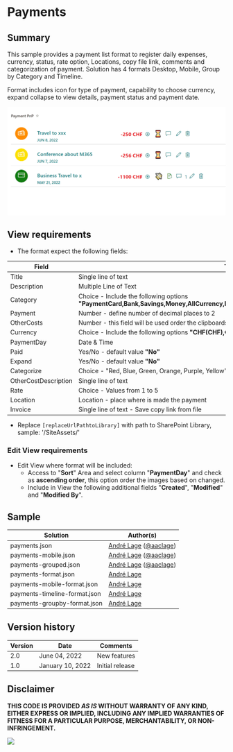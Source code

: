 # Payments

## Summary
This sample provides a payment list format to register daily expenses, currency, status, rate option, Locations, copy file link, comments and categorization of payment.
Solution has 4 formats Desktop, Mobile, Group by Category and Timeline.

Format includes icon for type of payment, capability to choose currency, expand collapse to view details, payment status and payment date.

![screenshot of the sample](./assets/screenshot.gif)

## View requirements
- The format expect the following fields:

Field |Type
--------|---------
Title | Single line of text 
Description | Multiple Line of Text
Category | Choice - Include the following options **"PaymentCard,Bank,Savings,Money,AllCurrency,EatDrink,AirTickets,ShoppingCart,Shop,Home,Health"**
Payment | Number  - define number of decimal places to 2
OtherCosts | Number - this field will be used order the clipboards
Currency | Choice - Include the following options **"CHF(CHF),€(EUR)£(GBP),$(USD),¥(JPY)"**
PaymentDay | Date & Time
Paid | Yes/No - default value **"No"**
Expand | Yes/No - default value **"No"**
Categorize | Choice - "Red, Blue, Green, Orange, Purple, Yellow"
OtherCostDescription | Single line of text 
Rate | Choice - Values from 1 to 5
Location | Location - place where is made the payment
Invoice | Single line of text - Save copy link from file

- Replace `[replaceUrlPathtoLibrary]` with path to SharePoint Library, sample: '/SiteAssets/'

### Edit View requirements

- Edit View where format will be included:
   - Access to "**Sort**" Area and select column "**PaymentDay**" and check as **ascending order**, this option order the images based on changed.
   - Include in View the following additional fields "**Created**", "**Modified**" and "**Modified By**".

## Sample

Solution|Author(s)
--------|---------
payments.json | [André Lage](https://github.com/aaclage) ([@aaclage](https://twitter.com/aaclage))
payments-mobile.json | [André Lage](https://github.com/aaclage) ([@aaclage](https://twitter.com/aaclage))
payments-grouped.json | [André Lage](https://github.com/aaclage) ([@aaclage](https://twitter.com/aaclage))
payments-format.json | [André Lage](https://twitter.com/aaclage)
payments-mobile-format.json | [André Lage](https://twitter.com/aaclage)
payments-timeline-format.json | [André Lage](https://twitter.com/aaclage)
payments-groupby-format.json | [André Lage](https://twitter.com/aaclage)

## Version history

Version|Date|Comments
-------|----|--------
2.0|June 04, 2022|New features
1.0|January 10, 2022|Initial release


## Disclaimer
**THIS CODE IS PROVIDED *AS IS* WITHOUT WARRANTY OF ANY KIND, EITHER EXPRESS OR IMPLIED, INCLUDING ANY IMPLIED WARRANTIES OF FITNESS FOR A PARTICULAR PURPOSE, MERCHANTABILITY, OR NON-INFRINGEMENT.**

<img src="https://pnptelemetry.azurewebsites.net/list-formatting/view-samples/payments" />
